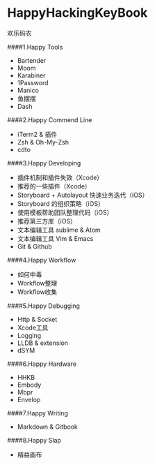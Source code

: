 # HappyHackingKeyBook
欢乐码农

####1.Happy Tools
* Bartender
* Moom
* Karabiner
* 1Password
* Manico
* 鱼摆摆
* Dash

####2.Happy Commend Line
* iTerm2 & 插件
* Zsh & Oh-My-Zsh
* cdto

####3.Happy Developing
* 插件机制和插件失效（Xcode）
* 推荐的一些插件（Xcode）
* Storyboard + Autolayout 快速业务迭代（iOS）
* Storyboard 的组织策略（iOS）
* 使用模板帮助团队整理代码（iOS）
* 推荐第三方库（iOS）
* 文本编辑工具 sublime & Atom
* 文本编辑工具 Vim & Emacs
* Git & Github

####4.Happy Workflow
* 如何中毒
* Workflow整理
* Workflow收集

####5.Happy Debugging
* Http & Socket
* Xcode工具
* Logging
* LLDB & extension
* dSYM

####6.Happy Hardware
* HHKB  
* Embody
* Mbpr
* Envelop

####7.Happy Writing
* Markdown & Gitbook

####8.Happy Slap
* 精益画布


